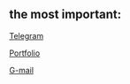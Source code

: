 <h2>the most important:</h2>

[Telegram](https://t.me/thtflx)

[Portfolio](https://tht-portfoliosite.netlify.app/)  

[G-mail](mailto:azizsattorovthtflx@gmail.com)


